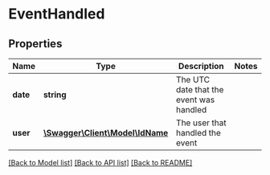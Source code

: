 # EventHandled

## Properties
Name | Type | Description | Notes
------------ | ------------- | ------------- | -------------
**date** | **string** | The UTC date that the event was handled | 
**user** | [**\Swagger\Client\Model\IdName**](IdName.md) | The user that handled the event | 

[[Back to Model list]](../README.md#documentation-for-models) [[Back to API list]](../README.md#documentation-for-api-endpoints) [[Back to README]](../README.md)


